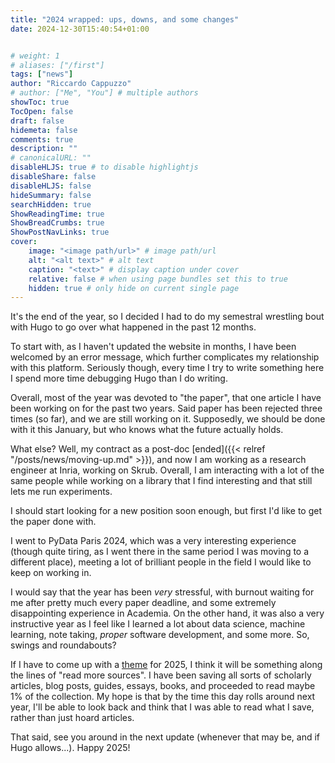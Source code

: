 ```yaml
---
title: "2024 wrapped: ups, downs, and some changes"
date: 2024-12-30T15:40:54+01:00


# weight: 1
# aliases: ["/first"]
tags: ["news"]
author: "Riccardo Cappuzzo"
# author: ["Me", "You"] # multiple authors
showToc: true
TocOpen: false
draft: false
hidemeta: false
comments: true
description: ""
# canonicalURL: ""
disableHLJS: true # to disable highlightjs
disableShare: false
disableHLJS: false
hideSummary: false
searchHidden: true
ShowReadingTime: true
ShowBreadCrumbs: true
ShowPostNavLinks: true
cover:
    image: "<image path/url>" # image path/url
    alt: "<alt text>" # alt text
    caption: "<text>" # display caption under cover
    relative: false # when using page bundles set this to true
    hidden: true # only hide on current single page
---
```


It's the end of the year, so I decided I had to do my semestral wrestling bout with
Hugo to go over what happened in the past 12 months. 

To start with, as I haven't updated the website in months, I have been welcomed 
by an error message, which further complicates my relationship with this platform. 
Seriously though, every time I try to write something here I spend more time 
debugging Hugo than I do writing. 

Overall, most of the year was devoted to "the paper", that one article I have 
been working on for the past two years. Said paper has been rejected three times 
(so far), and we are still working on it. Supposedly, we should be done with it
this January, but who knows what the future actually holds. 

What else? Well, my contract as a post-doc [ended]({{< relref "/posts/news/moving-up.md" >}}), 
and now I am working as a 
research engineer at Inria, working on Skrub. Overall, I am interacting with a 
lot of the same people while working on a library that I find interesting and 
that still lets me run experiments. 

I should start looking for a new position soon enough, but first I'd like to get
the paper done with. 

I went to PyData Paris 2024, which was a very interesting experience (though quite
tiring, as I went there in the same period I was moving to a different place), 
meeting a lot of brilliant people in the field I would like to keep on working in. 

I would say that the year has been _very_ stressful, with burnout waiting for me
after pretty much every paper deadline, and some extremely disappointing experience
in Academia. On the other hand, it was also a very instructive year as I feel
like I learned a lot about data science, machine learning, note taking, _proper_
software development, and some more. So, swings and roundabouts? 

If I have to come up with a [theme](https://www.youtube.com/watch?v=NVGuFdX5guE) 
for 2025, I think it will be something along the lines of "read more sources". 
I have been saving all sorts of scholarly articles, blog posts, guides, essays,
books, and proceeded to read maybe 1% of the collection. My hope is that by the 
time this day rolls around next year, I'll be able to look back and think that I 
was able to read what I save, rather than just hoard articles. 

That said, see you around in the next update (whenever that may be, and if Hugo
allows...). Happy 2025! 